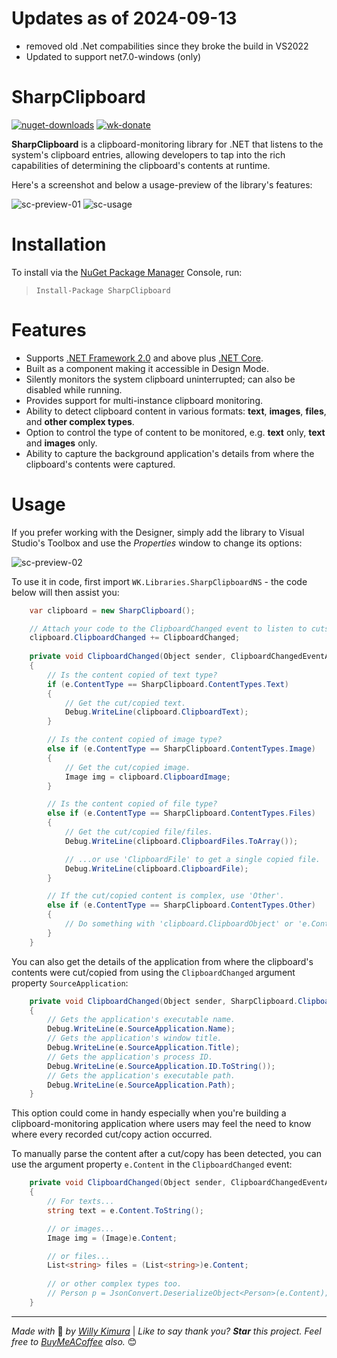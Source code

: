 #  Updates as of 2024-09-13
- removed old .Net compabilities since they broke the build in VS2022
- Updated to support net7.0-windows (only)

# SharpClipboard
[![nuget-downloads](https://img.shields.io/nuget/dt/SharpClipboard?label=Downloads)](https://www.nuget.org/packages/SharpClipboard/) [![wk-donate](https://img.shields.io/badge/BuyMeACoffee-Donate-orange.svg)](https://www.buymeacoffee.com/willykimura)

**SharpClipboard** is a clipboard-monitoring library for .NET that listens to the system's clipboard entries,
allowing developers to tap into the rich capabilities of determining the clipboard's contents at runtime.

Here's a screenshot and below a usage-preview of the library's features:

![sc-preview-01](/Assets/sharpclipboard-preview-01.png)
![sc-usage](/Assets/sharpclipboard-usage-01.gif)

# Installation
To install via the [NuGet Package Manager](https://www.nuget.org/packages/SharpClipboard/) Console, run:

> `Install-Package SharpClipboard`

# Features
- Supports [.NET Framework 2.0](https://www.microsoft.com/en-us/download/details.aspx?id=6523) and above plus [.NET Core](https://dotnet.microsoft.com/download).
- Built as a component making it accessible in Design Mode.
- Silently monitors the system clipboard uninterrupted; can also be disabled while running.
- Provides support for multi-instance clipboard monitoring.
- Ability to detect clipboard content in various formats: **text**, **images**, **files**, and **other complex types**.
- Option to control the type of content to be monitored, e.g. **text** only, **text** and **images** only.
- Ability to capture the background application's details from where the clipboard's contents were captured.
# Usage
If you prefer working with the Designer, simply add the library to Visual Studio's Toolbox and use the
*Properties* window to change its options:

![sc-preview-02](/Assets/sharpclipboard-preview-02.png)

To use it in code, first import `WK.Libraries.SharpClipboardNS` - the code below will then assist you: 
```c#
    var clipboard = new SharpClipboard();

    // Attach your code to the ClipboardChanged event to listen to cuts/copies.
    clipboard.ClipboardChanged += ClipboardChanged;
    
    private void ClipboardChanged(Object sender, ClipboardChangedEventArgs e)
    {
        // Is the content copied of text type?
        if (e.ContentType == SharpClipboard.ContentTypes.Text)
        {
            // Get the cut/copied text.
            Debug.WriteLine(clipboard.ClipboardText);
        }

        // Is the content copied of image type?
        else if (e.ContentType == SharpClipboard.ContentTypes.Image)
        {
            // Get the cut/copied image.
            Image img = clipboard.ClipboardImage;
        }

        // Is the content copied of file type?
        else if (e.ContentType == SharpClipboard.ContentTypes.Files)
        {
            // Get the cut/copied file/files.
            Debug.WriteLine(clipboard.ClipboardFiles.ToArray());

            // ...or use 'ClipboardFile' to get a single copied file.
            Debug.WriteLine(clipboard.ClipboardFile);
        }

        // If the cut/copied content is complex, use 'Other'.
        else if (e.ContentType == SharpClipboard.ContentTypes.Other)
        {
            // Do something with 'clipboard.ClipboardObject' or 'e.Content' here...
        }
    }
```

You can also get the details of the application from where the clipboard's contents were cut/copied from using the `ClipboardChanged` argument property `SourceApplication`:

```c#
    private void ClipboardChanged(Object sender, SharpClipboard.ClipboardChangedEventArgs e)
    {
        // Gets the application's executable name.
        Debug.WriteLine(e.SourceApplication.Name);
        // Gets the application's window title.
        Debug.WriteLine(e.SourceApplication.Title);
        // Gets the application's process ID.
        Debug.WriteLine(e.SourceApplication.ID.ToString());
        // Gets the application's executable path.
        Debug.WriteLine(e.SourceApplication.Path);
    }
```

This option could come in handy especially when you're building a clipboard-monitoring application where users may feel the need to know where every recorded cut/copy action occurred.

To manually parse the content after a cut/copy has been detected, you can use the argument property `e.Content` in the `ClipboardChanged` event:

```c#
    private void ClipboardChanged(Object sender, ClipboardChangedEventArgs e)
    {
        // For texts...
        string text = e.Content.ToString();

        // or images...
        Image img = (Image)e.Content;

        // or files...
        List<string> files = (List<string>)e.Content;
		
        // or other complex types too.
        // Person p = JsonConvert.DeserializeObject<Person>(e.Content);
    }
```

<hr>

*Made with* 💛 *by* [*Willy Kimura*]([https://github.com/Willy-Kimura) | *Like to say thank you?* ***Star*** *this project. Feel free to [BuyMeACoffee](https://www.buymeacoffee.com/willykimura) also.* 😊